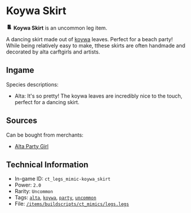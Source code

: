 # Koywa Skirt

<img src="https://raw.githubusercontent.com/Ceterai/Enternia/main/items/armors/alta/tier6/ceterai/legwear/icon.png" alt="Koywa Skirt icon" loading="lazy" height="16px" width="auto" /> **Koywa Skirt** is an uncommon leg item.

A dancing skirt made out of [koywa](https://ceterai.github.io/MyEnternia/Wiki/Tags/Koywa) leaves. Perfect for a beach party!  
While being relatively easy to make, tthese skirts are often handmade and decorated by alta carftgirls and artists.

## Ingame

Species descriptions:

- Alta: It's so pretty! The koywa leaves are incredibly nice to the touch, perfect for a dancing skirt.

## Sources

Can be bought from merchants:

- [Alta Party Girl](https://ceterai.github.io/MyEnternia/Wiki/AltaPartyGirl)

## Technical Information

- In-game ID: `ct_legs_mimic-koywa_skirt`
- Power: `2.0`
- Rarity: `Uncommon`
- Tags: [`alta`](https://ceterai.github.io/MyEnternia/Wiki/Tags/Alta), [`koywa`](https://ceterai.github.io/MyEnternia/Wiki/Tags/Koywa), [`party`](https://ceterai.github.io/MyEnternia/Wiki/Tags/Party), [`uncommon`](https://ceterai.github.io/MyEnternia/Wiki/Tags/Uncommon)
- File: [`/items/buildscripts/ct_mimics/legs.legs`](https://github.com/Ceterai/Enternia/blob/main/items/buildscripts/ct_mimics/legs.legs)
